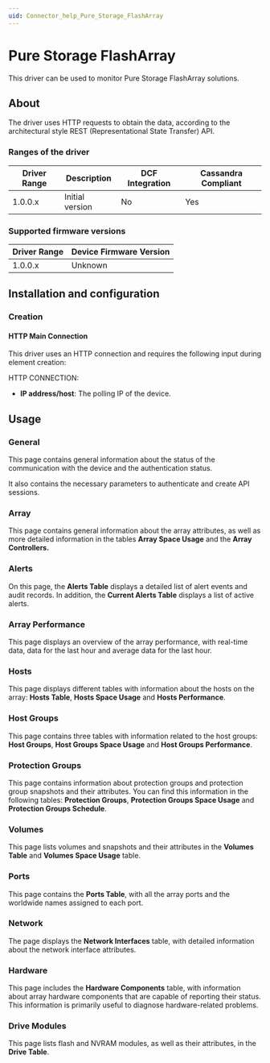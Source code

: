 ```yaml
---
uid: Connector_help_Pure_Storage_FlashArray
---
```


# Pure Storage FlashArray

This driver can be used to monitor Pure Storage FlashArray solutions.

## About

The driver uses HTTP requests to obtain the data, according to the architectural style REST (Representational State Transfer) API.

### Ranges of the driver

| **Driver Range** | **Description** | **DCF Integration** | **Cassandra Compliant** |
|------------------|-----------------|---------------------|-------------------------|
| 1.0.0.x          | Initial version | No                  | Yes                     |

### Supported firmware versions

| **Driver Range** | **Device Firmware Version** |
|------------------|-----------------------------|
| 1.0.0.x          | Unknown                     |

## Installation and configuration

### Creation

#### HTTP Main Connection

This driver uses an HTTP connection and requires the following input during element creation:

HTTP CONNECTION:

- **IP address/host**: The polling IP of the device.

## Usage

### General

This page contains general information about the status of the communication with the device and the authentication status.

It also contains the necessary parameters to authenticate and create API sessions.

### Array

This page contains general information about the array attributes, as well as more detailed information in the tables **Array Space Usage** and the **Array Controllers.**

### Alerts

On this page, the **Alerts Table** displays a detailed list of alert events and audit records. In addition, the **Current Alerts Table** displays a list of active alerts.

### Array Performance

This page displays an overview of the array performance, with real-time data, data for the last hour and average data for the last hour.

### Hosts

This page displays different tables with information about the hosts on the array: **Hosts Table**, **Hosts Space Usage** and **Hosts Performance**.

### Host Groups

This page contains three tables with information related to the host groups: **Host Groups**, **Host Groups Space Usage** and **Host Groups Performance**.

### Protection Groups

This page contains information about protection groups and protection group snapshots and their attributes. You can find this information in the following tables: **Protection Groups**, **Protection Groups Space Usage** and **Protection Groups Schedule**.

### Volumes

This page lists volumes and snapshots and their attributes in the **Volumes Table** and **Volumes Space Usage** table.

### Ports

This page contains the **Ports Table**, with all the array ports and the worldwide names assigned to each port.

### Network

The page displays the **Network Interfaces** table, with detailed information about the network interface attributes.

### Hardware

This page includes the **Hardware Components** table, with information about array hardware components that are capable of reporting their status. This information is primarily useful to diagnose hardware-related problems.

### Drive Modules

This page lists flash and NVRAM modules, as well as their attributes, in the **Drive Table**.
